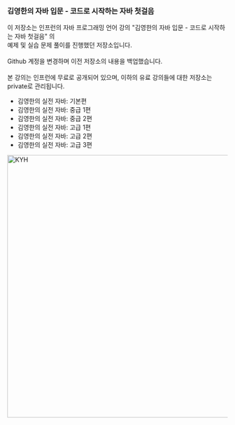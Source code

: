 ### 김영한의 자바 입문 - 코드로 시작하는 자바 첫걸음

이 저장소는 인프런의 자바 프로그래밍 언어 강의 "김영한의 자바 입문 - 코드로 시작하는 자바 첫걸음" 의<br>
예제 및 실습 문제 풀이를 진행했던 저장소입니다.
<br><br>
Github 계정을 변경하며 이전 저장소의 내용을 백업했습니다.
<br><br>
본 강의는 인프런에 무료로 공개되어 있으며,
이하의 유료 강의들에 대한 저장소는 private로 관리됩니다.

- 김영한의 실전 자바: 기본편
- 김영한의 실전 자바: 중급 1편
- 김영한의 실전 자바: 중급 2편
- 김영한의 실전 자바: 고급 1편
- 김영한의 실전 자바: 고급 2편
- 김영한의 실전 자바: 고급 3편

<img src="https://cdn.inflearn.com/public/files/courses/332505/builder/01j91c4yndcna3gy1429ce027t" alt="KYH" width="600px">
